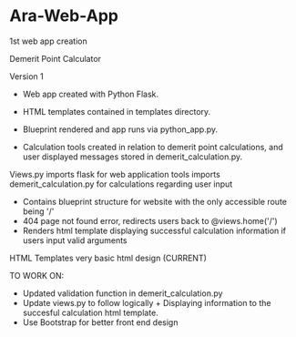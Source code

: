 # Ara-Web-App
1st web app creation

Demerit Point Calculator

Version 1 

- Web app created with Python Flask.
- HTML templates contained in templates directory.
- Blueprint rendered and app runs via python_app.py.
  
- Calculation tools created in relation to demerit point calculations,
  and user displayed messages stored in demerit_calculation.py.

Views.py
imports flask for web application tools
imports demerit_calculation.py for calculations regarding user input

- Contains blueprint structure for website with the only accessible route being '/'
- 404 page not found error, redirects users back to @views.home('/')
- Renders html template displaying successful calculation information if users input valid arguments

HTML Templates
very basic html design (CURRENT)


TO WORK ON:
  - Updated validation function in demerit_calculation.py
  - Update views.py to follow logically + Displaying information to the succesful calculation html template.
  - Use Bootstrap for better front end design 
